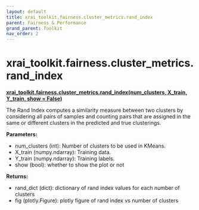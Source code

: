 ```yaml
---
layout: default
title: xrai_toolkit.fairness.cluster_metrics.rand_index
parent: Fairness & Performance
grand_parent: Toolkit
nav_order: 2
---
```


# xrai_toolkit.fairness.cluster_metrics.rand_index
**[xrai_toolkit.fairness.cluster_metrics.rand_index(num_clusters, X_train, Y_train, show = False)](https://github.com/gaberamolete/XRAIToolkit/blob/main/fairness/cluster_metrics.py)**


The Rand Index computes a similarity measure between two clusters by considering all pairs of samples and counting pairs that are assigned in the same or different clusters in the predicted and true clusterings.


**Parameters:**
- num_clusters (int): Number of clusters to be used in KMeans.
- X_train (numpy.ndarray): Training data.
- Y_train (numpy.ndarray): Training labels.
- show (bool): whether to show the plot or not

**Returns:**
- rand_dict (dict): dictionary of rand index values for each number of clusters
- fig (plotly.Figure): plotly figure of rand index vs number of clusters
